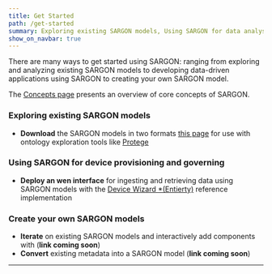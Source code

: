 ```yaml
---
title: Get Started
path: /get-started
summary: Exploring existing SARGON models, Using SARGON for data analysis, Create your own SARGON models, and SARGON Tutorials
show_on_navbar: true
---
```


There are many ways to get started using SARGON: ranging from exploring and analyzing existing SARGON models to developing data-driven applications using SARGON to creating your own SARGON model.

The [Concepts page](/concepts) presents an overview of core concepts of SARGON.

### Exploring existing SARGON models

- **Download** the SARGON models in two formats [this page](/resources#reference-brick-models) for use with ontology exploration tools like [Protege](https://protege.stanford.edu/)

### Using SARGON for device provisioning and governing

- **Deploy an wen interface** for ingesting and retrieving data using SARGON models with the [Device Wizard *(Entierty)](https://git.rwth-aachen.de/EBC/Team_BA/projects/n5geh/n5geh.tutorials/n5geh.tutorials.entirety_step_by_step) reference implementation

### Create your own SARGON models

- **Iterate** on existing SARGON models and interactively add components with (**link coming soon**) <!--  [SARGON Studio](/tools/BrickStudio) -->
- **Convert** existing metadata into a SARGON model (**link coming soon**)

---

[1]: https://brickschema.org/docs/Brick-Leaflet.pdf
[2]: https://docs.google.com/presentation/d/1wgT5S8fgo13cqDPx7DbygWuqAhIp4uxAenP4oDsMaVI/edit?usp=sharing
[3]: https://github.com/BuildSysUniformMetadata/brick-tutorial-buildsys2017
[4]: https://groups.google.com/d/forum/brickschema
[5]: https://github.com/BrickSchema/brick-owl-dl/issues
[6]: https://github.com/BrickSchema/brick-website/issues
[7]: https://brickschema.org/
[8]: https://tutorial.mortardata.org/
[9]: http://buildsys.acm.org/2017/tutorial/
[10]: https://docs.google.com/presentation/d/14dxGyYBYzdweKZRSR3GLCAyR7VS9KqZeD6BWdBUQwt0/edit?usp=sharing
[11]: https://energy.acm.org/conferences/eenergy/2019/tutorial.php
